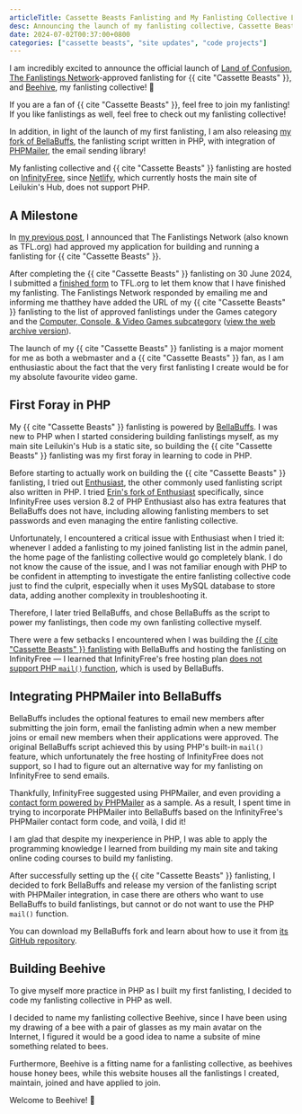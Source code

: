 ```yaml
---
articleTitle: Cassette Beasts Fanlisting and My Fanlisting Collective Launched
desc: Announcing the launch of my fanlisting collective, Cassette Beasts fanlisting and the release of my BellaBuffs fork.
date: 2024-07-02T00:37:00+0800
categories: ["cassette beasts", "site updates", "code projects"]
---
```


I am incredibly excited to announce the official launch of [Land of Confusion](https://fan.leilukin.com/cassettebeasts), [The Fanlistings Network](https://thefanlistings.org/)-approved fanlisting for {{ cite "Cassette Beasts" }}, and [Beehive](https://fan.leilukin.com), my fanlisting collective! 🥳

If you are a fan of {{ cite "Cassette Beasts" }}, feel free to join my fanlisting! If you like fanlistings as well, feel free to check out my fanlisting collective!

In addition, in light of the launch of my first fanlisting, I am also releasing [my fork of BellaBuffs](/projects/code/bellabuffs-phpmailer), the fanlisting script written in PHP, with integration of [PHPMailer](https://github.com/PHPMailer/PHPMailer), the email sending library!

My fanlisting collective and {{ cite "Cassette Beasts" }} fanlisting are hosted on [InfinityFree](https://www.infinityfree.com/), since [Netlify](https://www.netlify.com/), which currently hosts the main site of Leilukin's Hub, does not support PHP.

## A Milestone

In [my previous post](/blog/posts/2024-06-24-cassette-beasts-fanlisting-approved), I announced that The Fanlistings Network (also known as TFL.org) had approved my application for building and running a fanlisting for {{ cite "Cassette Beasts" }}.

After completing the {{ cite "Cassette Beasts" }} fanlisting on 30 June 2024, I submitted a [finished form](https://thefanlistings.org/finished.php) to TFL.org to let them know that I have finished my fanlisting. The Fanlistings Network responded by emailing me and informing me thatthey have added the URL of my {{ cite "Cassette Beasts" }} fanlisting to the list of approved fanlistings under the Games category and the [Computer, Console, & Video Games subcategory](https://www.thefanlistings.org/browse.php?show=games&start=8) ([view the web archive version](https://web.archive.org/web/20240702062715/https://www.thefanlistings.org/browse.php?show=games&start=8)).


The launch of my  {{ cite "Cassette Beasts" }}  fanlisting is a major moment for me as both a webmaster and a {{ cite "Cassette Beasts" }} fan, as I am enthusiastic about the fact that the very first fanlisting I create would be for my absolute favourite video game.

## First Foray in PHP

My {{ cite "Cassette Beasts" }} fanlisting is powered by [BellaBuffs](https://www.jemjabella.co.uk/scripts/bellabuffs/). I was new to PHP when I started considering building fanlistings myself, as my main site Leilukin's Hub is a static site, so building the {{ cite "Cassette Beasts" }} fanlisting was my first foray in learning to code in PHP.

Before starting to actually work on building the {{ cite "Cassette Beasts" }} fanlisting, I tried out [Enthusiast](https://scripts.indisguise.org/enthusiast/), the other commonly used fanlisting script also written in PHP. I tried [Erin's fork of Enthusiast](https://github.com/DudeThatsErin/enth) specifically, since InfinityFree uses version 8.2 of PHP Enthusiast also has extra features that BellaBuffs does not have, including allowing fanlisting members to set passwords and even managing the entire fanlisting collective.

Unfortunately, I encountered a critical issue with Enthusiast when I tried it: whenever I added a fanlisting to my joined fanlisting list in the admin panel, the home page of the fanlisting collective would go completely blank. I do not know the cause of the issue, and I was not familiar enough with PHP to be confident in attempting to investigate the entire fanlisting collective code just to find the culprit, especially when it uses MySQL database to store data, adding another complexity in troubleshooting it.

Therefore, I later tried BellaBuffs, and chose BellaBuffs as the script to power my fanlistings, then code my own fanlisting collective myself.

There were a few setbacks I encountered when I was building the [{{ cite "Cassette Beasts" }} fanlisting](https://fan.leilukin.com/cassettebeasts) with BellaBuffs and hosting the fanlisting on InfinityFree — I learned that InfinityFree's free hosting plan [does not support PHP `mail()` function](https://forum.infinityfree.com/t/sending-email-from-your-website-php-mail/49242), which is used by BellaBuffs.

## Integrating PHPMailer into BellaBuffs

BellaBuffs includes the optional features to email new members after submitting the join form, email the fanlisting admin when a new member joins or email new members when their applications were approved. The original BellaBuffs script achieved this by using PHP's built-in `mail()` feature, which unfortunately the free hosting of InfinityFree does not support, so I had to figure out an alternative way for my fanlisting on InfinityFree to send emails.

Thankfully, InfinityFree suggested using PHPMailer, and even providing a [contact form powered by PHPMailer](https://github.com/InfinityFreeHosting/contactform) as a sample. As a result, I spent time in trying to incorporate PHPMailer into BellaBuffs based on the InfinityFree's PHPMailer contact form code, and voilà, I did it!

I am glad that despite my inexperience in PHP, I was able to apply the programming knowledge I learned from building my main site and taking online coding courses to build my fanlisting.

After successfully setting up the {{ cite "Cassette Beasts" }} fanlisting, I decided to fork BellaBuffs and release my version of the fanlisting script with PHPMailer integration, in case there are others who want to use BellaBuffs to build fanlistings, but cannot or do not want to use the PHP `mail()` function.

You can download my BellaBuffs fork and learn about how to use it from [its GitHub repository](https://github.com/helenclx/BellaBuffs-PHPMailer).

## Building Beehive

To give myself more practice in PHP as I built my first fanlisting, I decided to code my fanlisting collective in PHP as well.

I decided to name my fanlisting collective Beehive, since I have been using my drawing of a bee with a pair of glasses as my main avatar on the Internet, I figured it would be a good idea to name a subsite of mine something related to bees.

Furthermore, Beehive is a fitting name for a fanlisting collective, as beehives house honey bees, while this website houses all the fanlistings I created, maintain, joined and have applied to join.

Welcome to Beehive! 🐝
